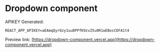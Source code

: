 # Dropdown component

APIKEY Generated:

`REACT_APP_APIKEY=aEAmqQyrOzy1uuDPPfK9zvZ5u0R1wEBosCDFA1t4`

Preview link: [https://dropdown-component.vercel.app](https://dropdown-component.vercel.app)

